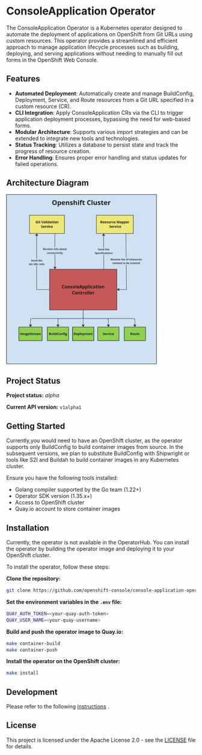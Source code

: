 # ConsoleApplication Operator

The ConsoleApplication Operator is a Kubernetes operator designed to automate the deployment of applications on OpenShift from Git URLs using custom resources. This operator provides a streamlined and efficient approach to manage application lifecycle processes such as building, deploying, and serving applications without needing to manually fill out forms in the OpenShift Web Console.

## Features

- **Automated Deployment**: Automatically create and manage BuildConfig, Deployment, Service, and Route resources from a Git URL specified in a custom resource (CR).
- **CLI Integration**: Apply ConsoleApplication CRs via the CLI to trigger application deployment processes, bypassing the need for web-based forms.
- **Modular Architecture**: Supports various import strategies and can be extended to integrate new tools and technologies.
- **Status Tracking**: Utilizes a database to persist state and track the progress of resource creation.
- **Error Handling**: Ensures proper error handling and status updates for failed operations.

## Architecture Diagram

<img src="docs/images/console-application-operator-architecture.png" alt="ConsoleApplication Operator Architecture" width="400" height="450">

## Project Status

**Project status:** *alpha*

**Current API version:** `v1alpha1`

## Getting Started

Currently,you would need to have an OpenShift cluster, as the operator supports only BuildConfig to build container images from source. In the subsequent versions, we plan to substitute BuildConfig with Shipwright or tools like S2I and Buildah to build container images in any Kubernetes cluster.

Ensure you have the following tools installed:

- Golang compiler supported by the Go team (1.22+)
- Operator SDK version (1.35.x+)
- Access to OpenShift cluster
- Quay.io account to store container images

## Installation

Currently, the operator is not available in the OperatorHub. You can install the operator by building the operator image and deploying it to your OpenShift cluster.

To install the operator, follow these steps:

**Clone the repository:**

```sh
git clone https://github.com/openshift-console/console-application-operator && cd console-application-operator
```

**Set the environment variables in the `.env` file:**

```sh
QUAY_AUTH_TOKEN=<your-quay-auth-token>
QUAY_USER_NAME=<your-quay-username>
```

**Build and push the operator image to Quay.io:**

```sh
make container-build
make container-push
```

**Install the operator on the OpenShift cluster:**

```sh
make install
```

## Development

Please refer to the following [instructions](docs/DEVELOPMENT.md) .

## License

This project is licensed under the Apache License 2.0 - see the [LICENSE](LICENSE) file for details.

